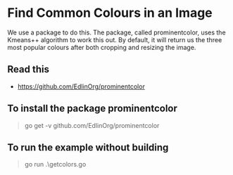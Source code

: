 # Find Common Colours in an Image

We use a package to do this. The package, called prominentcolor, uses the Kmeans++ algorithm to work this out. By default, it will return us the three most popular colours after both cropping and resizing the image.

## Read this

- https://github.com/EdlinOrg/prominentcolor

## To install the package prominentcolor

> go get -v github.com/EdlinOrg/prominentcolor

## To run the example without building

> go run .\getcolors.go
